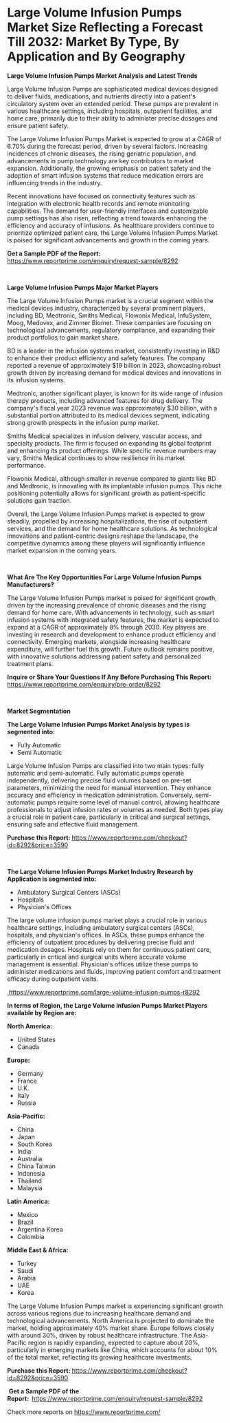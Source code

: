 <p><h1>Large Volume Infusion Pumps Market Size Reflecting a Forecast Till 2032: Market By Type, By Application and By Geography</h1></p><p><strong>Large Volume Infusion Pumps Market Analysis and Latest Trends</strong></p>
<p><p>Large Volume Infusion Pumps are sophisticated medical devices designed to deliver fluids, medications, and nutrients directly into a patient's circulatory system over an extended period. These pumps are prevalent in various healthcare settings, including hospitals, outpatient facilities, and home care, primarily due to their ability to administer precise dosages and ensure patient safety.</p><p>The Large Volume Infusion Pumps Market is expected to grow at a CAGR of 6.70% during the forecast period, driven by several factors. Increasing incidences of chronic diseases, the rising geriatric population, and advancements in pump technology are key contributors to market expansion. Additionally, the growing emphasis on patient safety and the adoption of smart infusion systems that reduce medication errors are influencing trends in the industry.</p><p>Recent innovations have focused on connectivity features such as integration with electronic health records and remote monitoring capabilities. The demand for user-friendly interfaces and customizable pump settings has also risen, reflecting a trend towards enhancing the efficiency and accuracy of infusions. As healthcare providers continue to prioritize optimized patient care, the Large Volume Infusion Pumps Market is poised for significant advancements and growth in the coming years.</p></p>
<p><strong>Get a Sample PDF of the Report:&nbsp;</strong> <a href="https://www.reportprime.com/enquiry/request-sample/8292?utm_campaign=2320&utm_medium=2&utm_source=Github&utm_content=ia&utm_term=19032025&utm_id=large-volume-infusion-pumps">https://www.reportprime.com/enquiry/request-sample/8292</a></p>
<p>&nbsp;</p>
<p><strong>Large Volume Infusion Pumps Major Market Players</strong></p>
<p><p>The Large Volume Infusion Pumps market is a crucial segment within the medical devices industry, characterized by several prominent players, including BD, Medtronic, Smiths Medical, Flowonix Medical, InfuSystem, Moog, Medovex, and Zimmer Biomet. These companies are focusing on technological advancements, regulatory compliance, and expanding their product portfolios to gain market share.</p><p>BD is a leader in the infusion systems market, consistently investing in R&D to enhance their product efficiency and safety features. The company reported a revenue of approximately $19 billion in 2023, showcasing robust growth driven by increasing demand for medical devices and innovations in its infusion systems.</p><p>Medtronic, another significant player, is known for its wide range of infusion therapy products, including advanced features for drug delivery. The company's fiscal year 2023 revenue was approximately $30 billion, with a substantial portion attributed to its medical devices segment, indicating strong growth prospects in the infusion pump market.</p><p>Smiths Medical specializes in infusion delivery, vascular access, and specialty products. The firm is focused on expanding its global footprint and enhancing its product offerings. While specific revenue numbers may vary, Smiths Medical continues to show resilience in its market performance.</p><p>Flowonix Medical, although smaller in revenue compared to giants like BD and Medtronic, is innovating with its implantable infusion pumps. This niche positioning potentially allows for significant growth as patient-specific solutions gain traction.</p><p>Overall, the Large Volume Infusion Pumps market is expected to grow steadily, propelled by increasing hospitalizations, the rise of outpatient services, and the demand for home healthcare solutions. As technological innovations and patient-centric designs reshape the landscape, the competitive dynamics among these players will significantly influence market expansion in the coming years.</p></p>
<p>&nbsp;</p>
<p><strong>What Are The Key Opportunities For Large Volume Infusion Pumps Manufacturers?</strong></p>
<p><p>The Large Volume Infusion Pumps market is poised for significant growth, driven by the increasing prevalence of chronic diseases and the rising demand for home care. With advancements in technology, such as smart infusion systems with integrated safety features, the market is expected to expand at a CAGR of approximately 8% through 2030. Key players are investing in research and development to enhance product efficiency and connectivity. Emerging markets, alongside increasing healthcare expenditure, will further fuel this growth. Future outlook remains positive, with innovative solutions addressing patient safety and personalized treatment plans.</p></p>
<p><strong>Inquire or Share Your Questions If Any Before Purchasing This Report:</strong> <a href="https://www.reportprime.com/enquiry/pre-order/8292?utm_campaign=2320&utm_medium=2&utm_source=Github&utm_content=ia&utm_term=19032025&utm_id=large-volume-infusion-pumps">https://www.reportprime.com/enquiry/pre-order/8292</a></p>
<p>&nbsp;</p>
<p><strong>Market Segmentation</strong></p>
<p><strong>The Large Volume Infusion Pumps Market Analysis by types is segmented into:</strong></p>
<p><ul><li>Fully Automatic</li><li>Semi Automatic</li></ul></p>
<p><p>Large Volume Infusion Pumps are classified into two main types: fully automatic and semi-automatic. Fully automatic pumps operate independently, delivering precise fluid volumes based on pre-set parameters, minimizing the need for manual intervention. They enhance accuracy and efficiency in medication administration. Conversely, semi-automatic pumps require some level of manual control, allowing healthcare professionals to adjust infusion rates or volumes as needed. Both types play a crucial role in patient care, particularly in critical and surgical settings, ensuring safe and effective fluid management.</p></p>
<p><strong>Purchase this Report:&nbsp;</strong><a href="https://www.reportprime.com/checkout?id=8292&price=3590&utm_campaign=2320&utm_medium=2&utm_source=Github&utm_content=ia&utm_term=19032025&utm_id=large-volume-infusion-pumps">https://www.reportprime.com/checkout?id=8292&price=3590</a></p>
<p>&nbsp;</p>
<p><strong>The Large Volume Infusion Pumps Market Industry Research by Application is segmented into:</strong></p>
<p><ul><li>Ambulatory Surgical Centers (ASCs)</li><li>Hospitals</li><li>Physician's Offices</li></ul></p>
<p><p>The large volume infusion pumps market plays a crucial role in various healthcare settings, including ambulatory surgical centers (ASCs), hospitals, and physician's offices. In ASCs, these pumps enhance the efficiency of outpatient procedures by delivering precise fluid and medication dosages. Hospitals rely on them for continuous patient care, particularly in critical and surgical units where accurate volume management is essential. Physician's offices utilize these pumps to administer medications and fluids, improving patient comfort and treatment efficacy during outpatient visits.</p></p>
<p><a href="https://www.reportprime.com/large-volume-infusion-pumps-r8292?utm_campaign=2320&utm_medium=2&utm_source=Github&utm_content=ia&utm_term=19032025&utm_id=large-volume-infusion-pumps">&nbsp;https://www.reportprime.com/large-volume-infusion-pumps-r8292</a></p>
<p><strong>In terms of Region, the Large Volume Infusion Pumps Market Players available by Region are:</strong></p>
<p>
    <p> <strong> North America: </strong>
        <ul>
            <li>United States</li>
            <li>Canada</li>
        </ul>
        </p> 
    <p> <strong> Europe: </strong>
        <ul>
            <li>Germany</li>
            <li>France</li>
            <li>U.K.</li>
            <li>Italy</li>
            <li>Russia</li>
        </ul>
        </p> 
    <p> <strong> Asia-Pacific: </strong>
        <ul>
            <li>China</li>
            <li>Japan</li>
            <li>South Korea</li>
            <li>India</li>
            <li>Australia</li>
            <li>China Taiwan</li>
            <li>Indonesia</li>
            <li>Thailand</li>
            <li>Malaysia</li>
        </ul>
        </p> 
    <p> <strong> Latin America: </strong>
        <ul>
            <li>Mexico</li>
            <li>Brazil</li>
            <li>Argentina Korea</li>
            <li>Colombia</li>
        </ul>
        </p> 
    <p> <strong> Middle East & Africa: </strong>
        <ul>
            <li>Turkey</li>
            <li>Saudi</li>
            <li>Arabia</li>
            <li>UAE</li>
            <li>Korea</li>
        </ul>
    </p>
    </p>
<p><p>The Large Volume Infusion Pumps market is experiencing significant growth across various regions due to increasing healthcare demand and technological advancements. North America is projected to dominate the market, holding approximately 40% market share. Europe follows closely with around 30%, driven by robust healthcare infrastructure. The Asia-Pacific region is rapidly expanding, expected to capture about 20%, particularly in emerging markets like China, which accounts for about 10% of the total market, reflecting its growing healthcare investments.</p></p>
<p><strong>Purchase this Report: </strong><a href="https://www.reportprime.com/checkout?id=8292&price=3590&utm_campaign=2320&utm_medium=2&utm_source=Github&utm_content=ia&utm_term=19032025&utm_id=large-volume-infusion-pumps">https://www.reportprime.com/checkout?id=8292&price=3590</a></p>
<p>&nbsp;<strong>Get a Sample PDF of the Report:&nbsp;&nbsp;</strong><a href="https://www.reportprime.com/enquiry/request-sample/8292?utm_campaign=2320&utm_medium=2&utm_source=Github&utm_content=ia&utm_term=19032025&utm_id=large-volume-infusion-pumps">https://www.reportprime.com/enquiry/request-sample/8292</a></p>
<p><strong></strong></p>
<p>Check more reports on <a href="https://www.reportprime.com/?utm_campaign=2320&utm_medium=2&utm_source=Github&utm_content=ia&utm_term=19032025&utm_id=large-volume-infusion-pumps">https://www.reportprime.com/</a></p>
